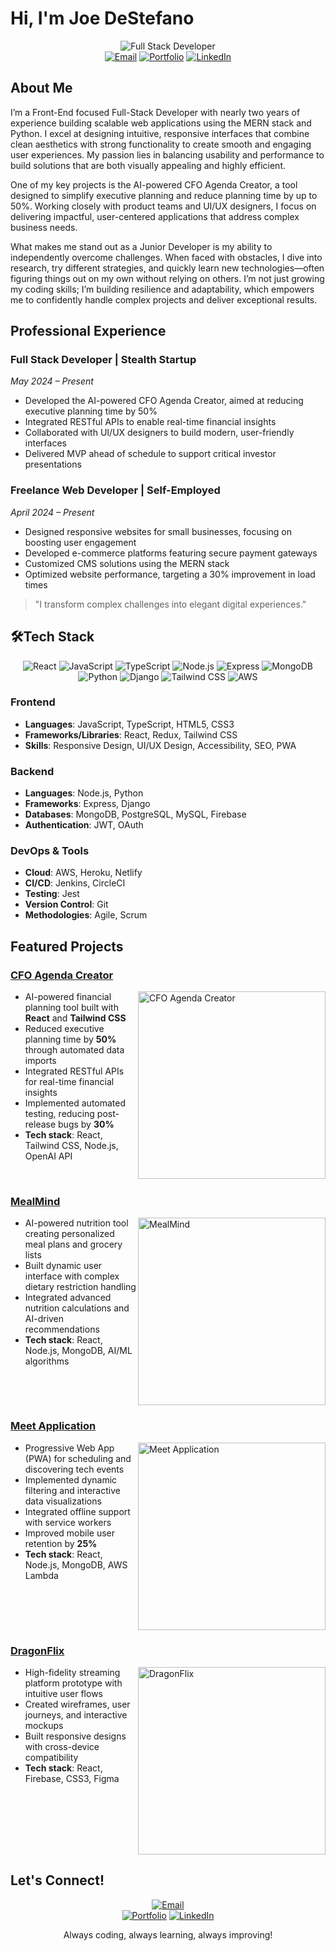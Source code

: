 #  Hi, I'm Joe DeStefano

<div align="center">
  <img src="https://img.shields.io/badge/Full%20Stack-Developer-blue?style=for-the-badge" alt="Full Stack Developer"/>
  <br/>
  <a href="mailto:destefanojoewebdev@gmail.com"><img src="https://img.shields.io/badge/Email-Contact%20Me-red?style=flat-square&logo=gmail" alt="Email"/></a>
  <a href="https://destefanojoewebdev.com/"><img src="https://img.shields.io/badge/Portfolio-Visit%20Site-green?style=flat-square&logo=react" alt="Portfolio"/></a>
  <a href="https://www.linkedin.com/in/joeadestefano/"><img src="https://img.shields.io/badge/LinkedIn-Connect-blue?style=flat-square&logo=linkedin" alt="LinkedIn"/></a>
</div>

## About Me

I’m a Front-End focused Full-Stack Developer with nearly two years of experience building scalable web applications using the MERN stack and Python. I excel at designing intuitive, responsive interfaces that combine clean aesthetics with strong functionality to create smooth and engaging user experiences. My passion lies in balancing usability and performance to build solutions that are both visually appealing and highly efficient.

One of my key projects is the AI-powered CFO Agenda Creator, a tool designed to simplify executive planning and reduce planning time by up to 50%. Working closely with product teams and UI/UX designers, I focus on delivering impactful, user-centered applications that address complex business needs.

What makes me stand out as a Junior Developer is my ability to independently overcome challenges. When faced with obstacles, I dive into research, try different strategies, and quickly learn new technologies—often figuring things out on my own without relying on others. I’m not just growing my coding skills; I’m building resilience and adaptability, which empowers me to confidently handle complex projects and deliver exceptional results.

## Professional Experience

### Full Stack Developer | Stealth Startup  
*May 2024 – Present*  
- Developed the AI-powered CFO Agenda Creator, aimed at reducing executive planning time by 50%  
- Integrated RESTful APIs to enable real-time financial insights  
- Collaborated with UI/UX designers to build modern, user-friendly interfaces  
- Delivered MVP ahead of schedule to support critical investor presentations  

### Freelance Web Developer | Self-Employed  
*April 2024 – Present*  
- Designed responsive websites for small businesses, focusing on boosting user engagement  
- Developed e-commerce platforms featuring secure payment gateways  
- Customized CMS solutions using the MERN stack  
- Optimized website performance, targeting a 30% improvement in load times  

> "I transform complex challenges into elegant digital experiences."

## 🛠Tech Stack

<div align="center">
  <img src="https://img.shields.io/badge/React-61DAFB?style=for-the-badge&logo=react&logoColor=black" alt="React"/>
  <img src="https://img.shields.io/badge/JavaScript-F7DF1E?style=for-the-badge&logo=javascript&logoColor=black" alt="JavaScript"/>
  <img src="https://img.shields.io/badge/TypeScript-3178C6?style=for-the-badge&logo=typescript&logoColor=white" alt="TypeScript"/>
  <img src="https://img.shields.io/badge/Node.js-339933?style=for-the-badge&logo=nodedotjs&logoColor=white" alt="Node.js"/>
  <img src="https://img.shields.io/badge/Express-000000?style=for-the-badge&logo=express&logoColor=white" alt="Express"/>
  <img src="https://img.shields.io/badge/MongoDB-47A248?style=for-the-badge&logo=mongodb&logoColor=white" alt="MongoDB"/>
  <img src="https://img.shields.io/badge/Python-3776AB?style=for-the-badge&logo=python&logoColor=white" alt="Python"/>
  <img src="https://img.shields.io/badge/Django-092E20?style=for-the-badge&logo=django&logoColor=white" alt="Django"/>
  <img src="https://img.shields.io/badge/Tailwind_CSS-38B2AC?style=for-the-badge&logo=tailwind-css&logoColor=white" alt="Tailwind CSS"/>
  <img src="https://img.shields.io/badge/AWS-232F3E?style=for-the-badge&logo=amazonaws&logoColor=white" alt="AWS"/>
</div>

### Frontend
- **Languages**: JavaScript, TypeScript, HTML5, CSS3
- **Frameworks/Libraries**: React, Redux, Tailwind CSS
- **Skills**: Responsive Design, UI/UX Design, Accessibility, SEO, PWA

### Backend
- **Languages**: Node.js, Python
- **Frameworks**: Express, Django
- **Databases**: MongoDB, PostgreSQL, MySQL, Firebase
- **Authentication**: JWT, OAuth

### DevOps & Tools
- **Cloud**: AWS, Heroku, Netlify
- **CI/CD**: Jenkins, CircleCI
- **Testing**: Jest
- **Version Control**: Git
- **Methodologies**: Agile, Scrum

## Featured Projects

### [CFO Agenda Creator](YOUR_PROJECT_LINK)
<img align="right" width="300" src="https://via.placeholder.com/300x150?text=CFO+Agenda+Creator" alt="CFO Agenda Creator"/>

- AI-powered financial planning tool built with **React** and **Tailwind CSS**
- Reduced executive planning time by **50%** through automated data imports
- Integrated RESTful APIs for real-time financial insights
- Implemented automated testing, reducing post-release bugs by **30%**
- **Tech stack**: React, Tailwind CSS, Node.js, OpenAI API

<br clear="right"/>

### [MealMind](YOUR_PROJECT_LINK)
<img align="right" width="300" src="https://via.placeholder.com/300x150?text=MealMind" alt="MealMind"/>

- AI-powered nutrition tool creating personalized meal plans and grocery lists
- Built dynamic user interface with complex dietary restriction handling
- Integrated advanced nutrition calculations and AI-driven recommendations
- **Tech stack**: React, Node.js, MongoDB, AI/ML algorithms

<br clear="right"/>

### [Meet Application](YOUR_PROJECT_LINK)
<img align="right" width="300" src="https://via.placeholder.com/300x150?text=Meet+App" alt="Meet Application"/>

- Progressive Web App (PWA) for scheduling and discovering tech events
- Implemented dynamic filtering and interactive data visualizations
- Integrated offline support with service workers
- Improved mobile user retention by **25%**
- **Tech stack**: React, Node.js, MongoDB, AWS Lambda

<br clear="right"/>

### [DragonFlix](YOUR_PROJECT_LINK)
<img align="right" width="300" src="https://via.placeholder.com/300x150?text=DragonFlix" alt="DragonFlix"/>

- High-fidelity streaming platform prototype with intuitive user flows
- Created wireframes, user journeys, and interactive mockups
- Built responsive designs with cross-device compatibility
- **Tech stack**: React, Firebase, CSS3, Figma

<br clear="right"/>

## Let's Connect!

<div align="center">
  <a href="mailto:destefanojoewebdev@gmail.com"><img src="https://img.shields.io/badge/Email-destefanojoewebdev%40gmail.com-red?style=for-the-badge&logo=gmail" alt="Email"/></a>
  <br/>
   <a href="https://destefanojoewebdev.com/"><img src="https://img.shields.io/badge/Portfolio-Visit%20Site-green?style=flat-square&logo=react" alt="Portfolio"/></a>
  <a href="https://www.linkedin.com/in/joeadestefano/"><img src="https://img.shields.io/badge/LinkedIn-Connect-blue?style=flat-square&logo=linkedin" alt="LinkedIn"/></a>
</div>

<div align="center">
  <p>Always coding, always learning, always improving!</p>
</div>
